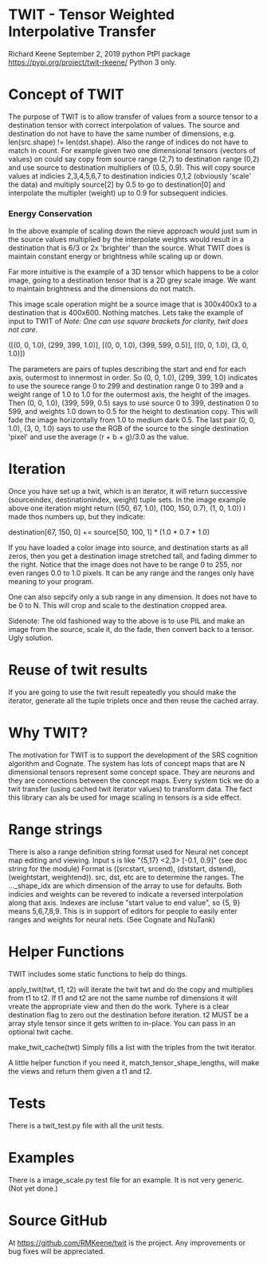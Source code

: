 # TWIT - Tensor Weighted Interpolative Transfer

Richard Keene September 2, 2019
python PtPI package https://pypi.org/project/twit-rkeene/
Python 3 only.

# Concept of TWIT
The purpose of TWIT is to allow transfer of values from a source tensor to a destination tensor
with correct interpolation of values.  The source and destination do not have to have the same number of dimensions, 
e.g. len(src.shape) != len(dst.shape).
Also the range of indices do not have to match in count.  For example given two one dimensional tensors (vectors of values)
on could say copy from source range (2,7) to destination range (0,2) and use source to destination multipliers of (0.5, 0.9).  This will
copy source values at indicies 2,3,4,5,6,7 to destination indicies 0,1,2 (obviously 'scale' the data) and multiply 
source[2] by 0.5 to go to destination[0] and interpolate the multipler (weight) up to 0.9 for subsequent indicies.

### Energy Conservation
In the above example of scaling down the nieve approach would just sum in the source values multiplied by the interpolate
weights would result in a destination that is 6/3 or 2x 'brighter' than the source.
What TWIT does is maintain constant energy or brightness while scaling up or down.

Far more intuitive is the example of a 3D tensor which happens to be a color image, going to a destination tensor 
that is a 2D grey scale image.  We want to maintain brightness and the dimensions do not match.

This image scale operation might be a source image that is 300x400x3 to a destination that is 400x600.  Nothing matches.
Lets take the example of input to TWIT of 
*Note: One can use square brackets for clarity, twit does not care.*

([(0, 0, 1.0), (299, 399, 1.0)], [(0, 0, 1.0), (399, 599, 0.5)], [(0, 0, 1.0), (3, 0, 1.0)])

The parameters are pairs of tuples describing the start and end for each axis, outermost to innermost in order.
So (0, 0, 1.0), (299, 399, 1.0) indicates to use the sourece range 0 to 299 and destination range 0 to 399
and a weight range of 1.0 to 1.0 for the outermost axis, the height of the images.
Then (0, 0, 1.0), (399, 599, 0.5) says to use source 0 to 399, destination 0 to 599, and weights 1.0 down to 0.5
for the height to destination copy.  This will fade the image horizontally from 1.0 to medium dark 0.5.
The last pair (0, 0, 1.0), (3, 0, 1.0) says to use the RGB of the source to the single destination 'pixel'
and use the average (r + b + g)/3.0 as the value.

# Iteration
Once you have set up a twit, which is an iterator, it will return successive (sourceindex, destinationindex, weight) tuple sets.
In the image example above one iteration might return
((50, 67, 1.0), (100, 150, 0.7), (1, 0, 1.0)) I made thos numbers up, but they indicate:

destination[67, 150, 0] += source[50, 100, 1] * (1.0 * 0.7 * 1.0)

If you have loaded a color image into source, and destination starts as all zeros, then you get
a destination image stretched tall, and fading dimmer to the right.
Notice that the image does not have to be range 0 to 255, nor even ranges 0.0 to 1.0 pixels.  It can be any range
and the ranges only have meaning to your program.

One can also sepcify only a sub range in any dimension.  It does not have to be 0 to N. This will crop and 
scale to the destination cropped area.

Sidenote: The old fashioned way to the above is to use PIL and make an image from the source, scale it, do the fade,
then convert back to a tensor.  Ugly solution.

# Reuse of twit results
If you are going to use the twit result repeatedly you should make the iterator, generate all the tuple triplets
once and then reuse the cached array.

# Why TWIT?
The motivation for TWIT is to support the development of the SRS cognition algorithm and Cognate.  The system has
lots of concept maps that are N dimensional tensors represent some concept space.  They are neurons and they are
connections between the concept maps.  Every system tick we do a twit transfer (using cached twit iterator values)
to transform data.  The fact this library can als be used for image scaling in tensors is a side effect.

# Range strings
There is also a range definition string format used for Neural net concept map editing and viewing.
Input s is like "{5,17} <2,3> [-0.1, 0.9]" (see doc string for the module)
Format is ((srcstart, srcend), (dststart, dstend), (weightstart, weightend)).
src, dst, etc are to determine the ranges. The ..._shape_idx are which dimension of the array to use
for defaults.
Both indicies and weights can be revered to indicate a reversed interpolation along that axis.
Indexes are incluse "start value to end value", so {5, 9} means 5,6,7,8,9. 
This is in support of editors for people to easily enter ranges and weights for neural nets.
(See Cognate and NuTank)

# Helper Functions
TWIT includes some static functions to help do things.

apply_twit(twt, t1, t2) will iterate the twit twt and do the copy and multiplies from t1 to t2.  If t1 and t2 are not the
same numbe rof dimensions it will vreate the appropriate view and then do the work.  Tyhere is a clear destination flag to 
zero out the destination before iteration.  t2 MUST be a array style tensor since it gets written to in-place. You can pass
in an optional twit cache.

make_twit_cache(twt) Simply fills a list with the triples from the twit iterator.

A little helper function if you need it, match_tensor_shape_lengths, will make the views and return them given a t1 and t2.

# Tests
There is a twit_test.py file with all the unit tests.

# Examples
There is a image_scale.py test file for an example.  It is not very generic. (Not yet done.)

# Source GitHub
At https://github.com/RMKeene/twit is the project.  Any improvements or bug fixes will be appreciated.